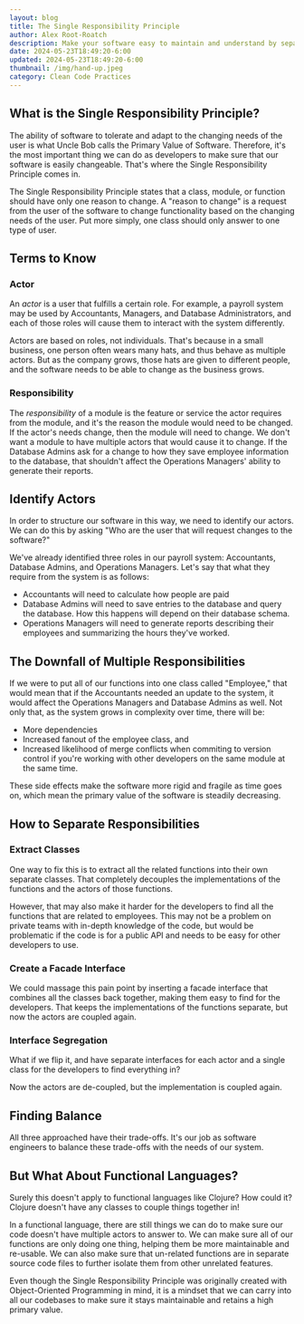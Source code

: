 ```yaml
---
layout: blog
title: The Single Responsibility Principle
author: Alex Root-Roatch
description: Make your software easy to maintain and understand by separating different responsibilities.
date: 2024-05-23T18:49:20-6:00
updated: 2024-05-23T18:49:20-6:00
thumbnail: /img/hand-up.jpeg
category: Clean Code Practices
---
```


## What is the Single Responsibility Principle?

The ability of software to tolerate and adapt to the changing needs of the user is what Uncle Bob calls the Primary Value of Software. Therefore, it's the most important thing we can do as developers to make sure that our software is easily changeable. That's where the Single Responsibility Principle comes in.

The Single Responsibility Principle states that a class, module, or function should have only one reason to change. A "reason to change" is a request from the user of the software to change functionality based on the changing needs of the user. Put more simply, one class should only answer to one type of user. 

## Terms to Know

### Actor
An *actor* is a user that fulfills a certain role. For example, a payroll system may be used by Accountants, Managers, and Database Administrators, and each of those roles will cause them to interact with the system differently. 

Actors are based on roles, not individuals. That's because in a small business, one person often wears many hats, and thus behave as multiple actors. But as the company grows, those hats are given to different people, and the software needs to be able to change as the business grows. 

### Responsibility

The *responsibility* of a module is the feature or service the actor requires from the module, and it's the reason the module would need to be changed. If the actor's needs change, then the module will need to change. We don't want a module to have multiple actors that would cause it to change. If the Database Admins ask for a change to how they save employee information to the database, that shouldn't affect the Operations Managers' ability to generate their reports.  

## Identify Actors

In order to structure our software in this way, we need to identify our actors. We can do this by asking "Who are the user that will request changes to the software?"

We've already identified three roles in our payroll system: Accountants, Database Admins, and Operations Managers. Let's say that what they require from the system is as follows:
- Accountants will need to calculate how people are paid
- Database Admins will need to save entries to the database and query the database. How this happens will depend on their database schema.
- Operations Managers will need to generate reports describing their employees and summarizing the hours they've worked.

## The Downfall of Multiple Responsibilities

If we were to put all of our functions into one class called "Employee," that would mean that if the Accountants needed an update to the system, it would affect the Operations Managers and Database Admins as well. Not only that, as the system grows in complexity over time, there will be: 
- More dependencies
- Increased fanout of the employee class, and
- Increased likelihood of merge conflicts when commiting to version control if you're working with other developers on the same module at the same time.

These side effects make the software more rigid and fragile as time goes on, which mean the primary value of the software is steadily decreasing.

## How to Separate Responsibilities

### Extract Classes

One way to fix this is to extract all the related functions into their own separate classes. That completely decouples the implementations of the functions and the actors of those functions. 

However, that may also make it harder for the developers to find all the functions that are related to employees. This may not be a problem on private teams with in-depth knowledge of the code, but would be problematic if the code is for a public API and needs to be easy for other developers to use. 

### Create a Facade Interface

We could massage this pain point by inserting a facade interface that combines all the classes back together, making them easy to find for the developers. That keeps the implementations of the functions separate, but now the actors are coupled again.

### Interface Segregation

What if we flip it, and have separate interfaces for each actor and a single class for the developers to find everything in? 

Now the actors are de-coupled, but the implementation is coupled again. 

## Finding Balance

All three approached have their trade-offs. It's our job as software engineers to balance these trade-offs with the needs of our system.

## But What About Functional Languages?

Surely this doesn't apply to functional languages like Clojure? How could it? Clojure doesn't have any classes to couple things together in!

In a functional language, there are still things we can do to make sure our code doesn't have multiple actors to answer to. We can make sure all of our functions are only doing one thing, helping them be more maintainable and re-usable. We can also make sure that un-related functions are in separate source code files to further isolate them from other unrelated features. 

Even though the Single Responsibility Principle was originally created with Object-Oriented Programming in mind, it is a mindset that we can carry into all our codebases to make sure it stays maintainable and retains a high primary value.